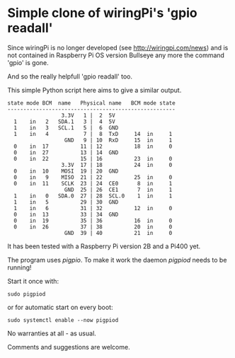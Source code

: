 # Simple clone of wiringPi's 'gpio readall'

Since wiringPi is no longer developed (see http://wiringpi.com/news)
and is not contained in Raspberry Pi OS version Bullseye any more
the command 'gpio' is gone.

And so the really helpfull 'gpio readall' too.

This simple Python script here aims to give a similar output.

    state mode BCM  name   Physical name   BCM mode state
    -----------------------------------------------------
                     3.3V   1 |  2  5V
      1    in   2   SDA.1   3 |  4  5V
      1    in   3   SCL.1   5 |  6  GND
      1    in   4           7 |  8  TxD     14  in     1
                      GND   9 | 10  RxD     15  in     1
      0    in  17          11 | 12          18  in     0
      0    in  27          13 | 14  GND
      0    in  22          15 | 16          23  in     0
                     3.3V  17 | 18          24  in     0
      0    in  10    MOSI  19 | 20  GND
      0    in   9    MISO  21 | 22          25  in     0
      0    in  11    SCLK  23 | 24  CE0      8  in     1
                      GND  25 | 26  CE1      7  in     1
      1    in   0   SDA.0  27 | 28  SCL.0    1  in     1
      1    in   5          29 | 30  GND
      1    in   6          31 | 32          12  in     0
      0    in  13          33 | 34  GND
      0    in  19          35 | 36          16  in     0
      0    in  26          37 | 38          20  in     0
                      GND  39 | 40          21  in     0

It has been tested with a Raspberry Pi version 2B and a Pi400 yet.

The program uses *pigpio*. To make it work the daemon *pigpiod* needs to be running!

Start it once with:

    sudo pigpiod

or for automatic start on every boot:

    sudo systemctl enable --now pigpiod


No warranties at all - as usual.

Comments and suggestions are welcome.
